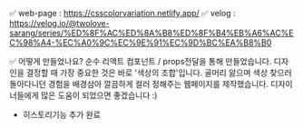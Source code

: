 ✅ web-page : https://csscolorvariation.netlify.app/
✅ velog : https://velog.io/@twolove-sarang/series/%ED%8F%AC%ED%8A%B8%ED%8F%B4%EB%A6%AC%EC%98%A4-%EC%A0%9C%EC%9E%91%EC%9D%BC%EA%B8%B0

✅ 어떻게 만들었나요?
순수 리액트 컴포넌트 / props전달을 통해 만들었습니다.
디자인을 결정할 때 가장 중요한 것은 바로 '색상의 조합'입니다.
골머리 앓으며 색상 찾으러 돌아다니던 경험을 배경삼아
깔끔하게 컬러 정해주는 웹페이지를 제작했습니다.
디자이너들에게 많은 도움이 되었으면 좋겠습니다 :)

- 히스토리기능 추가 완료
